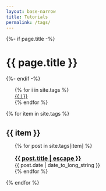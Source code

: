 ```yaml
---
layout: base-narrow
title: Tutorials
permalink: /tags/
---
```


<style>
h3{
    padding: 1em 0 0 0;
    margin: 0px;
}
</style>

<div class="home">
  {%- if page.title -%}
    <h1 class="page-heading">{{ page.title }}</h1>
  {%- endif -%}

  <ul  style="list-style-type: none">
    {% for i in site.tags %}
        <li><a href="#{{ i }}">{{ i }}</a></li>
    {% endfor %}
  </ul>


  {% for item in site.tags %}
    <h2 style="margin: 1.5em 0 0 0;">{{ item }}</h2><a name="{{ item }}"></a>
    <ul style="list-style-type: none">
    {% for post in site.tags[item] %}
        <li>
        <h3>
            <a class="post-link" href="{{ post.url | relative_url }}">
                {{ post.title | escape }}
            </a>
        </h3>
        <span class="post-meta">{{ post.date | date_to_long_string }}</span>
        <!-- {{ post.excerpt }} -->
        <!-- {% if post.content contains site.excerpt_separator %}
            <a href="{{ site.baseurl }}{{ post.url }}">Read more</a>
        {% endif %} -->
        </li>
    {% endfor %}
    </ul>
  {% endfor %}

</div>